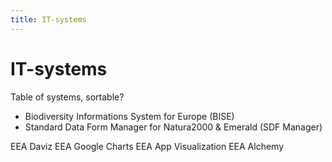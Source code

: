 ```yaml
---
title: IT-systems
---
```


# IT-systems

Table of systems, sortable?


* Biodiversity Informations System for Europe (BISE)
* Standard Data Form Manager for Natura2000 & Emerald (SDF Manager)

<div style="display:none" class="generated_start">generated items start</div>
EEA Daviz
EEA Google Charts
EEA App Visualization
EEA Alchemy
<div style="display:none" class="generated_end">generated items end</div>